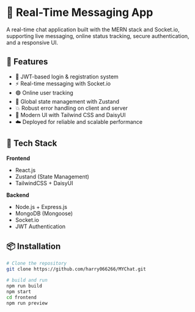 # 💬 Real-Time Messaging App

A real-time chat application built with the MERN stack and Socket.io, supporting live messaging, online status tracking, secure authentication, and a responsive UI.

## 🚀 Features

- 🔐 JWT-based login & registration system  
- ⚡ Real-time messaging with Socket.io  
- 🟢 Online user tracking  
- 🧠 Global state management with Zustand  
- 💥 Robust error handling on client and server  
- 🎨 Modern UI with Tailwind CSS and DaisyUI  
- ☁️ Deployed for reliable and scalable performance  

## 🧰 Tech Stack

**Frontend**

- React.js  
- Zustand (State Management)  
- TailwindCSS + DaisyUI  

**Backend**

- Node.js + Express.js  
- MongoDB (Mongoose)  
- Socket.io  
- JWT Authentication  

## 📦 Installation

```bash
# Clone the repository
git clone https://github.com/harry066266/MYChat.git

# build and run 
npm run build
npm start
cd frontend
npm run preview

